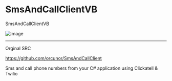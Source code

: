 # SmsAndCallClientVB
SmsAndCallClientVB

![image](https://user-images.githubusercontent.com/74623428/216127588-83268555-c786-40c8-8aba-5448e179f912.png)

-- --

Orginal SRC

https://github.com/orcunor/SmsAndCallClient

Sms and call phone numbers from your C# application using Clickatell & Twilio
